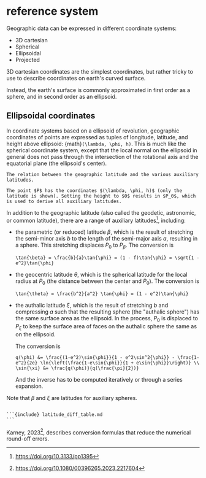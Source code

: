 # reference system

Geographic data can be expressed in different coordinate systems:

- 3D cartesian
- Spherical
- Ellipsoidal
- Projected

3D cartesian coordinates are the simplest coordinates, but rather tricky to use to describe coordinates on earth's curved surface.

Instead, the earth's surface is commonly approximated in first order as a sphere, and in second order as an ellipsoid.

## Ellipsoidal coordinates

In coordinate systems based on a ellipsoid of revolution, geographic coordinates of points are expressed as tuples of longitude, latitude, and height above ellipsoid: {math}`(\lambda, \phi, h)`. This is much like the spherical coordinate system, except that the local normal on the ellipsoid in general does not pass through the intersection of the rotational axis and the equatorial plane (the ellipsoid's center).

```{figure} ellipsoidal_latitudes.png
The relation between the geographic latitude and the various auxiliary latitudes.

The point $P$ has the coordinates $(\lambda, \phi, h)$ (only the latitude is shown). Setting the height to $0$ results in $P_0$, which is used to derive all auxiliary latitudes.
```

In addition to the geographic latitude (also called the geodetic, astronomic, or common latitude), there are a range of auxiliary latitudes[^1], including:

- the parametric (or reduced) latitude $\beta$, which is the result of stretching the semi-minor axis $b$ to the length of the semi-major axis $a$, resulting in a sphere. This stretching displaces $P_0$ to $P_\beta$. The conversion is
  ```{math}
  \tan{\beta} = \frac{b}{a}\tan{\phi} = (1 - f)\tan{\phi} = \sqrt{1 - e^2}\tan{\phi}
  ```
- the geocentric latitude $\theta$, which is the spherical latitude for the local radius at $P_0$ (the distance between the center and $P_0$). The conversion is
  ```{math}
  \tan{\theta} = \frac{b^2}{a^2} \tan{\phi} = (1 - e^2)\tan{\phi}
  ```
- the authalic latitude $\xi$, which is the result of stretching $b$ and compressing $a$ such that the resulting sphere (the "authalic sphere") has the same surface area as the ellipsoid. In the process, $P_0$ is displaced to $P_\xi$ to keep the surface area of faces on the authalic sphere the same as on the ellipsoid.

  The conversion is

  ```{math}
  q(\phi) &= \frac{(1-e^2)\sin{\phi}}{1 - e^2\sin^2{\phi}} - \frac{1-e^2}{2e} \ln{\left(\frac{1-e\sin{\phi}}{1 + e\sin{\phi}}\right)} \\
  \sin{\xi} &= \frac{q(\phi)}{q(\frac{\pi}{2})}
  ```

  And the inverse has to be computed iteratively or through a series expansion.

Note that $\beta$ and $\xi$ are latitudes for auxiliary spheres.

````{table} Ellipsoidal latitudes for WGS84 ($a = 6378137 m, f^{-1} = 298.257223563$)

```{include} latitude_diff_table.md
```

````

Karney, 2023[^2], describes conversion formulas that reduce the numerical round-off errors.

[^1]: https://doi.org/10.3133/pp1395

[^2]: https://doi.org/10.1080/00396265.2023.2217604
